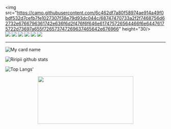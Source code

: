 
<p align="center">

  <img src="https://camo.githubusercontent.com/6c462df7a80f58974ae914a49f0bdf532d7cefb7fe1027307f38e79d93dc044c/68747470733a2f2f7468756d62732e6766796361742e636f6d2f476f6f646e617475726564466f6e64476175722d73697a655f726573747269637465642e676966" height="30/>
  <br>
  <img src="https://img.shields.io/badge/-JavaScript-black?style=flat-square&logo=javascript" />
  <img src="https://img.shields.io/badge/-Node.js-black?style=flat-square&logo=Node.js" />
  <img src="https://img.shields.io/badge/-HTML5-black?style=flat-square&logo=html5&logoColor=e34f26" />
  <img src="https://img.shields.io/badge/-CSS3-black?style=flat-square&logo=css3&logoColor=1572b6" />
  <img src="https://img.shields.io/badge/-Git-black?style=flat-square&logo=git" />
  <img src="https://img.shields.io/badge/-GitHub-black?style=flat-square&logo=github" /> <br>
</p>

___

![My card name](https://cardivo.vercel.app/api?name=Ririt%20-FRHN&description=Hi,%20im%2013%20yo%20%F0%9F%91%8B&image=https://avatars.githubusercontent.com/u/85088379?v=4&backgroundColor=%23ecf0f1&instagram=Riripii&linkedin=Riripii&github=FHTEAMID&twitter=Ririt&pattern=leaf&colorPattern=%23eaeaea)

![Riripii github stats](https://github-readme-stats.vercel.app/api?username=Riripii&show_icons=true)

![Top Langs'](https://github-readme-stats.vercel.app/api/top-langs/?username=Riripii&layout=compact)

<p align="center">
   <img width="300" height="150" src="https://camo.githubusercontent.com/db45054d90ef8099ce0235c82592c406dba0adcda421f8a84f162b58bab5d3e0/68747470733a2f2f636f756e742e6765746c6f6c692e636f6d2f6765742f406e6f627579616b693f7468656d653d67656c626f6f72752d68" />
</p>
